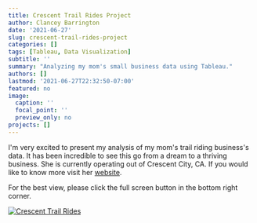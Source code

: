 ```yaml
---
title: Crescent Trail Rides Project
author: Clancey Barrington
date: '2021-06-27'
slug: crescent-trail-rides-project
categories: []
tags: [Tableau, Data Visualization]
subtitle: ''
summary: "Analyzing my mom's small business data using Tableau."
authors: []
lastmod: '2021-06-27T22:32:50-07:00'
featured: no
image:
  caption: ''
  focal_point: ''
  preview_only: no
projects: []
---
```



I'm very excited to present my analysis of my mom's trail riding business's data. It has been incredible to see this go from a dream to a thriving business. She is currently operating out of Crescent City, CA. If you would like to know more visit her [website](https://crescenttrailrides.com/).  
  
For the best view, please click the full screen button in the bottom right corner.

<div class='tableauPlaceholder' id='viz1624860129870' style='position: relative'><noscript><a href='#'><img alt='Crescent Trail Rides ' src='https:&#47;&#47;public.tableau.com&#47;static&#47;images&#47;Fi&#47;FinalCT&#47;Story1&#47;1_rss.png' style='border: none' /></a></noscript><object class='tableauViz'  style='display:none;'><param name='host_url' value='https%3A%2F%2Fpublic.tableau.com%2F' /> <param name='embed_code_version' value='3' /> <param name='site_root' value='' /><param name='name' value='FinalCT&#47;Story1' /><param name='tabs' value='no' /><param name='toolbar' value='yes' /><param name='static_image' value='https:&#47;&#47;public.tableau.com&#47;static&#47;images&#47;Fi&#47;FinalCT&#47;Story1&#47;1.png' /> <param name='animate_transition' value='yes' /><param name='display_static_image' value='yes' /><param name='display_spinner' value='yes' /><param name='display_overlay' value='yes' /><param name='display_count' value='yes' /><param name='language' value='en-US' /></object></div>                <script type='text/javascript'>                    var divElement = document.getElementById('viz1624860129870');                    var vizElement = divElement.getElementsByTagName('object')[0];                    vizElement.style.width='100%';vizElement.style.height=(divElement.offsetWidth*0.75)+'px';                    var scriptElement = document.createElement('script');                    scriptElement.src = 'https://public.tableau.com/javascripts/api/viz_v1.js';                    vizElement.parentNode.insertBefore(scriptElement, vizElement);                </script>
